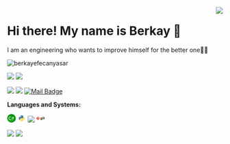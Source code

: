 
<img align='right' src="https://github-readme-stats.vercel.app/api?username=berkayefecanyasar&show_icons=true">

# Hi there! My name is Berkay 👋
I am an engineering who wants to improve himself for the better one🧑‍💻

<p align="left"> <img src="https://komarev.com/ghpvc/?username=berkayefecanyasar" alt="berkayefecanyasar" /> </p>

[![](https://img.shields.io/twitter/follow/_BerkayYasar?style=social)](https://www.twitter.com/_BerkayYasar)
[![](https://img.shields.io/github/followers/berkayefecanyasar?style=social)](https://www.github.com/berkayefecanyasar)


<!--[![](https://img.shields.io/badge/twitter-%231DA1F2.svg?&style=for-the-badge&logo=twitter&logoColor=white)](https://www.twitter.com/_BerkayYasar)
[![](https://img.shields.io/badge/medium-%230077B5.svg?&style=for-the-badge&logo=medium&logoColor=white)](https://medium.com/@efecanberkayyasar)-->
[![](https://img.shields.io/badge/linkedin-%230077B5.svg?&style=for-the-badge&logo=linkedin&logoColor=white)](https://www.linkedin.com/in/efecan-berkay-yasar/)
[![](https://img.shields.io/badge/instagram-%23E4405F.svg?&style=for-the-badge&logo=instagram&logoColor=white)](https://instagram.com/berkayefecanyasar)
[![Mail Badge](https://img.shields.io/badge/efecanberkayyasar@gmail.com-c14438?style=for-the-badge&logo=Gmail&logoColor=white&link=mailto:efecanberkayyasar@gmail.com)](mailto:efecanberkayyasar@gmail.com)

**Languages and Systems:**

<code><img height="20" src="https://raw.githubusercontent.com/github/explore/80688e429a7d4ef2fca1e82350fe8e3517d3494d/topics/csharp/csharp.png"></code>
<code><img height="20" src="https://raw.githubusercontent.com/github/explore/80688e429a7d4ef2fca1e82350fe8e3517d3494d/topics/python/python.png"></code>
<code><img height="20" src="https://upload.wikimedia.org/wikipedia/commons/thumb/1/18/ISO_C%2B%2B_Logo.svg/800px-ISO_C%2B%2B_Logo.svg.png"></code>
<code><img height="20" src="https://raw.githubusercontent.com/github/explore/80688e429a7d4ef2fca1e82350fe8e3517d3494d/topics/git/git.png"></code>

<code><img height="20" src="https://devnot.com/wp-content/uploads/2020/03/robot-operationg-system.png"></code>
<code><img height="20" src="https://www.webtekno.com/images/editor/default/0002/76/1674678e8b51d708035a9bdad3bfc16dc9be9aa8.jpeg"></code>




